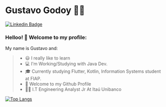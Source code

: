 
# Gustavo Godoy :man_technologist:
[![Linkedin Badge](https://img.shields.io/badge/-LinkedIn-blue?style=flat-square&logo=Linkedin&logoColor=white&link=https://www.linkedin.com/in/gustavo-godoy-/)](https://www.linkedin.com/in/gustavo-godoy-/)

### Helloo! 👋 Welcome to my profile:

My name is Gustavo and:
> - 😃 I really like to learn
> - 💻 I'm Working/Studying with Java Dev.
> - 🎓 Currently studying Flutter, Kotlin, Information Systems student at FIAP.
> - 🎉 Welcome to my Github Profile
> - 👨‍💻 I.T Engineering Analyst Jr At Itaú Unibanco

[![Top Langs](https://github-readme-stats.vercel.app/api/top-langs/?username=GustavoGodoy)](https://github-readme-stats.vercel.app/api/top-langs/?username=GustavoGodoy)
